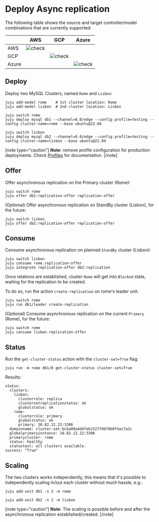 # Deploy Async replication

The following table shows the source and target controller/model combinations that are currently supported:

|  | AWS | GCP | Azure |
|---|---|:---:|:---:|
| AWS | ![ check ] |  |  |
| GCP |  | ![ check ] |  |
| Azure |  | | ![ check ] |

## Deploy

Deploy two MySQL Clusters, named `Rome` and `Lisbon`:
```shell
juju add-model rome    # 1st cluster location: Rome
juju add-model lisbon  # 2nd cluster location: Lisbon

juju switch rome
juju deploy mysql db1 --channel=8.0/edge --config profile=testing --config cluster-name=rome --base ubuntu@22.04

juju switch lisbon
juju deploy mysql db2 --channel=8.0/edge --config profile=testing --config cluster-name=lisbon --base ubuntu@22.04
```

[note type="caution"]
**Note**: remove profile configuration for production deployments. Check [Profiles](/t/11973) for documentation.
[/note]

## Offer

Offer asynchronous replication on the Primary cluster (Rome):
```shell
juju switch rome
juju offer db1:replication-offer replication-offer
```

(Optional) Offer asynchronous replication on StandBy cluster (Lisbon), for the future:
```shell
juju switch lisbon
juju offer db2:replication-offer replication-offer
``` 

## Consume

Consume asynchronous replication on planned `StandBy` cluster (Lisbon):
```shell
juju switch lisbon
juju consume rome.replication-offer
juju integrate replication-offer db2:replication
```
Once relations are established, cluster `Rome` will get into `Blocked` state, waiting for the replication to be created.

To do so, run the action `create-replication` on rome's leader unit.

```shell
juju switch rome
juju run db1/leader create-replication
```

(Optional) Consume asynchronous replication on the current `Primary` (Rome), for the future:
```shell
juju switch rome
juju consume lisbon.replication-offer
``` 

## Status

Run the `get-cluster-status` action with the `cluster-set=True` flag: 
```shell
juju run -m rome db1/0 get-cluster-status cluster-set=True
```
Results:
```shell
status:
  clusters:
    lisbon:
      clusterrole: replica
      clustersetreplicationstatus: ok
      globalstatus: ok
    rome:
      clusterrole: primary
      globalstatus: ok
      primary: 10.82.12.22:3306
  domainname: cluster-set-bcba09a4d4feb2327fd6f8b0f4ac7a2c
  globalprimaryinstance: 10.82.12.22:3306
  primarycluster: rome
  status: healthy
  statustext: all clusters available.
success: "True"
```

## Scaling
The two clusters works independently, this means that it's possible to independently scaling in/out each cluster without much hassle, e.g.:
```shell
juju add-unit db1 -n 2 -m rome

juju add-unit db2 -n 2 -m lisbon
```
[note type="caution"]
**Note**: The scaling is possible before and after the asynchronous replication established/created.
[/note]

[check]: https://img.shields.io/badge/%E2%9C%93-brightgreen